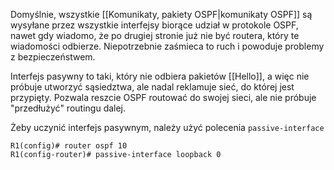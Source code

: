 Domyślnie, wszystkie [[Komunikaty, pakiety OSPF|komunikaty OSPF]] są wysyłane przez wszystkie interfejsy biorące udział w protokole OSPF, nawet gdy wiadomo, że po drugiej stronie już nie być routera, który te wiadomości odbierze. Niepotrzebnie zaśmieca to ruch i powoduje problemy z bezpieczeństwem. 

Interfejs pasywny to taki, który nie odbiera pakietów [[Hello]], a więc nie próbuje utworzyć sąsiedztwa, ale nadal reklamuje sieć, do której jest przypięty. Pozwala reszcie OSPF routować do swojej sieci, ale nie próbuje "przedłużyć" routingu dalej.

Żeby uczynić interfejs pasywnym, należy użyć polecenia `passive-interface`

```
R1(config)# router ospf 10
R1(config-router)# passive-interface loopback 0
```

